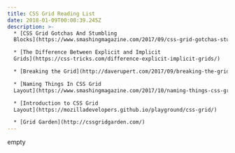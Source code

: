 ```yaml
---
title: CSS Grid Reading List
date: 2018-01-09T00:08:39.245Z
description: >-
  * [CSS Grid Gotchas And Stumbling
  Blocks](https://www.smashingmagazine.com/2017/09/css-grid-gotchas-stumbling-blocks/)

  * [The Difference Between Explicit and Implicit
  Grids](https://css-tricks.com/difference-explicit-implicit-grids/)

  * [Breaking the Grid](http://daverupert.com/2017/09/breaking-the-grid/)

  * [Naming Things In CSS Grid
  Layout](https://www.smashingmagazine.com/2017/10/naming-things-css-grid-layout/)

  * [Introduction to CSS Grid
  Layout](https://mozilladevelopers.github.io/playground/css-grid/)

  * [Grid Garden](http://cssgridgarden.com/)
---
```

empty
